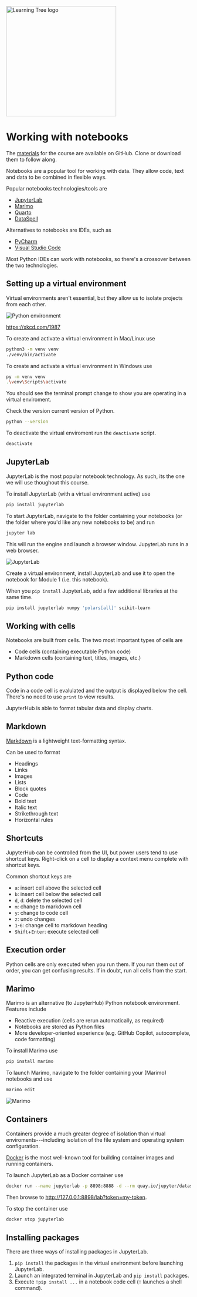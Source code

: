 <img width="300px" src="images/learning-tree-logo.svg" alt="Learning Tree logo" />

# Working with notebooks

The [materials](https://github.com/decisionmechanics/lt539j) for the course are available on GitHub. Clone or download them to follow along.

Notebooks are a popular tool for working with data. They allow code, text and data to be combined in flexible ways.

Popular notebooks technologies/tools are

- [JupyterLab](https://jupyterlab.readthedocs.io/en/latest/)
- [Marimo](https://marimo.io/)
- [Quarto](https://quarto.org)
- [DataSpell](https://www.jetbrains.com/dataspell/)

Alternatives to notebooks are IDEs, such as

- [PyCharm](https://www.jetbrains.com/pycharm/)
- [Visual Studio Code](https://code.visualstudio.com)

Most Python IDEs can work with notebooks, so there's a crossover between the two technologies.

## Setting up a virtual environment

Virtual environments aren't essential, but they allow us to isolate projects from each other.

![Python environment](https://imgs.xkcd.com/comics/python_environment.png)

https://xkcd.com/1987

To create and activate a virtual environment in Mac/Linux use

```bash
python3 -m venv venv
./venv/bin/activate
```

To create and activate a virtual environment in Windows use

```bash
py -m venv venv
.\venv\Scripts\activate
```

You should see the terminal prompt change to show you are operating in a virtual enviroment.

Check the version current version of Python.

```bash
python --version
```

To deactivate the virtual enviroment run the `deactivate` script.

```bash
deactivate
```

## JupyterLab

JupyterLab is the most popular notebook technology. As such, its the one we will use thoughout this course.

To install JupyterLab (with a virtual environment active) use

```bash
pip install jupyterlab
```

To start JupyterLab, navigate to the folder containing your notebooks (or the folder where you'd like any new notebooks to be) and run

```bash
jupyter lab
```

This will run the engine and launch a browser window. JupyterLab runs in a web browser.

![JupyterLab](images/module1-jupyterlab.png)

Create a virtual environment, install JupyterLab and use it to open the notebook for Module 1 (i.e. this notebook).

When you `pip install` JupyterLab, add a few additional libraries at the same time.

```bash
pip install jupyterlab numpy 'polars[all]' scikit-learn
```

## Working with cells

Notebooks are built from cells. The two most important types of cells are

- Code cells (containing executable Python code)
- Markdown cells (containing text, titles, images, etc.)

## Python code

Code in a code cell is evalulated and the output is displayed below the cell. There's no need to use `print` to view results.

JupyterHub is able to format tabular data and display charts.

## Markdown

[Markdown](https://www.markdownguide.org/cheat-sheet/) is a lightweight text-formatting syntax.

Can be used to format

- Headings
- Links
- Images
- Lists
- Block quotes
- Code
- Bold text
- Italic text
- Strikethrough text
- Horizontal rules

## Shortcuts

JupyterHub can be controlled from the UI, but power users tend to use shortcut keys. Right-click on a cell to display a context menu complete with shortcut keys.

Common shortcut keys are

- `a`: insert cell above the selected cell
- `b`: insert cell below the selected cell
- `d`, `d`: delete the selected cell
- `m`: change to markdown cell
- `y`: change to code cell
- `z`: undo changes
- `1`-`6`: change cell to markdown heading
- `Shift`+`Enter`: execute selected cell

## Execution order

Python cells are only executed when you run them. If you run them out of order, you can get confusing results. If in doubt, run all cells from the start.

## Marimo

Marimo is an alternative (to JupyterHub) Python notebook environment. Features include

- Reactive execution (cells are rerun automatically, as required)
- Notebooks are stored as Python files
- More developer-oriented experience (e.g. GitHub Copilot, autocomplete, code formatting)

To install Marimo use

```bash
pip install marimo
```

To launch Marimo, navigate to the folder containing your (Marimo) notebooks and use

```bash
marimo edit
```

![Marimo](images/module1-marimo.png)

## Containers

Containers provide a much greater degree of isolation than virtual enviroments---including isolation of the file system and operating system configuration.

[Docker](https://docs.docker.com) is the most well-known tool for building container images and running containers.

To launch JupyterLab as a Docker container use

```bash
docker run --name jupyterlab -p 8898:8888 -d --rm quay.io/jupyter/datascience-notebook start-notebook.py --NotebookApp.token='my-token'
```

Then browse to http://127.0.0.1:8898/lab?token=my-token.

To stop the container use

```bash
docker stop jupyterlab
```

## Installing packages

There are three ways of installing packages in JupyterLab.

1. `pip install` the packages in the virtual environment before launching JupyterLab.
2. Launch an integrated terminal in JupyterLab and `pip install` packages.
3. Execute `!pip install ...` in a notebook code cell (`!` launches a shell command).
